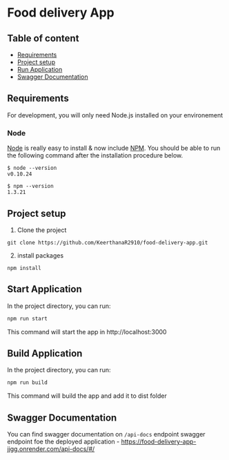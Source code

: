 # Food delivery App

## Table of content
- [Requirements](#requirements)
- [Project setup](#project-setup)
- [Run Application](#run-application)
- [Swagger Documentation](#swagger-documentation)
## Requirements
For development, you will only need Node.js installed on your environement
### Node
[Node](https://nodejs.org/en) is really easy to install & now include [NPM](https://www.npmjs.com/). You should be able to run the following command after the installation procedure below.

``` 
$ node --version
v0.10.24

$ npm --version
1.3.21
````

## Project setup
1. Clone the project
```shell
git clone https://github.com/KeerthanaR2910/food-delivery-app.git  
```
2. install packages
```shell
npm install
```
## Start Application
In the project directory, you can run:

```bash
npm run start
```

This command will start the app in http://localhost:3000

## Build Application 
In the project directory, you can run:

```bash
npm run build
```

This command will build the app and add it to dist folder

## Swagger Documentation
You can find swagger documentation on `/api-docs` endpoint
swagger endpoint foe the deployed application  - https://food-delivery-app-jjgg.onrender.com/api-docs/#/
